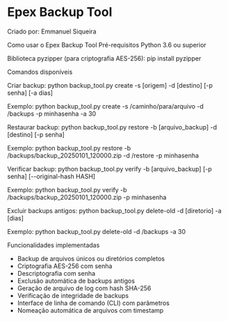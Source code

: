# Epex Backup Tool
Criado por: Emmanuel Siqueira

Como usar o Epex Backup Tool
Pré-requisitos
Python 3.6 ou superior

Biblioteca pyzipper (para criptografia AES-256): pip install pyzipper

Comandos disponíveis

Criar backup:
python backup_tool.py create -s [origem] -d [destino] [-p senha] [-a dias]

Exemplo:
python backup_tool.py create -s /caminho/para/arquivo -d /backups -p minhasenha -a 30

Restaurar backup:
python backup_tool.py restore -b [arquivo_backup] -d [destino] [-p senha]

Exemplo:
python backup_tool.py restore -b /backups/backup_20250101_120000.zip -d /restore -p minhasenha

Verificar backup:
python backup_tool.py verify -b [arquivo_backup] [-p senha] [--original-hash HASH]

Exemplo:
python backup_tool.py verify -b /backups/backup_20250101_120000.zip -p minhasenha

Excluir backups antigos:
python backup_tool.py delete-old -d [diretorio] -a [dias]

Exemplo:
python backup_tool.py delete-old -d /backups -a 30

Funcionalidades implementadas
- Backup de arquivos únicos ou diretórios completos
- Criptografia AES-256 com senha
- Descriptografia com senha
- Exclusão automática de backups antigos
- Geração de arquivo de log com hash SHA-256
- Verificação de integridade de backups
- Interface de linha de comando (CLI) com parâmetros
- Nomeação automática de arquivos com timestamp

